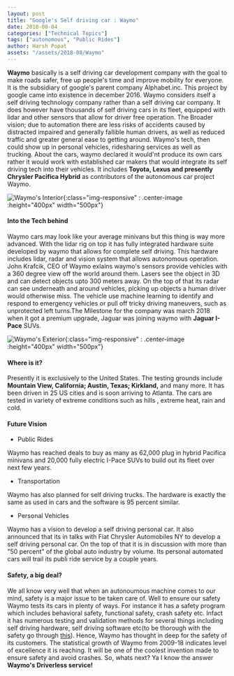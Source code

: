 ```yaml
---
layout: post
title: "Google's Self driving car : Waymo"
date: 2018-08-04
categories: ["Technical Topics"]
tags: ["autonomous", "Public Rides"]
author: Harsh Popat
assets: "/assets/2018-08/Waymo"
---
```


**Waymo** basically is a self driving car development company with the goal to make roads safer, free up people's time and improve
mobility for everyone. It is the subsidiary of google's parent company Alphabet.inc. This project by google came into existence in
december 2016. Waymo considers itself a self driving technology company rather than a self driving car company. It does however have thousands of self driving cars in its fleet, equipped with lidar and other sensors that allow for driver free operation. The Broader vision; due to automation there are less risks of accidents caused by distracted impaired and generally fallible human drivers, as well as reduced traffic and greater general ease to getting around. Waymo's tech, then could show up in personal vehicles, ridesharing services as well as trucking. About the cars, waymo declared it would'nt produce its own cars rather it would work with established car makers that would integrate its self driving tech into their vehicles. It includes **Toyota, Lexus and presently Chrysler Pacifica Hybrid** as contributors of the autonomous car project Waymo.


![Waymo's Interior]({{page.assets}}/in.jpg){:class="img-responsive" : .center-image :height="400px" width="500px"}

#### **Into the Tech behind**

Waymo cars may look like your average minivans but this thing is way more advanced. With the lidar rig on top it has fully integrated hardware suite developed by waymo that allows for complete self driving. This hardware includes lidar, radar and vision system that allows autonomous operation.
John Krafcik, CEO of Waymo exlains waymo's sensors provide vehicles with a 360 degree view off the world around them. Lasers see the object in 3D and can detect objects upto 300 meters away. On the top of that its radar can see underneath and around vehicles, picking up objects a human driver would otherwise miss. The vehicle use machine learning to identify and respond to emergency vehicles or pull off tricky driving maneuvers, such as unprotected left turns.The Milestone for the company was march 2018 when it got a premium upgrade, Jaguar was joining waymo with **Jaguar I-Pace** SUVs.


![Waymo's Exterior]({{page.assets}}/out1.jpg){:class="img-responsive" : .center-image :height="400px" width="500px"}


#### **Where is it?**

Presently it is exclusively to the United States. The testing grounds include **Mountain View, California; Austin, Texas; Kirkland,** and many more. It has been driven in 25 US cities and is soon arriving to Atlanta. The cars are tested in variety of extreme conditions such as hills , extreme heat, rain and cold.

#### **Future Vision**

* Public Rides

Waymo has reached deals to buy as many as 62,000 plug in hybrid Pacifica minivans and 20,000 fully electric I-Pace SUVs to build out its fleet over next few years.

* Transportation

Waymo has also planned for self driving trucks. The hardware is exactly the same as used in cars and the software is 95 percent similar.

* Personal Vehicles

Waymo has a vision to develop a self driving personal car. It also announced that its in talks with Fiat Chrysler Automobiles NY to develop a self driving personal car. On the top of that it is in discussion with more than "50 percent" of the global auto industry by volume. Its personal automated cars will trail its publi ride service by a couple years.   

#### **Safety, a big deal?**

We all know very well that when an autonoumous machine comes to our mind, safety is a major issue to be taken care of. Well to ensure our safety Waymo tests its cars in plenty of ways. For instance it has a safety program which includes behavioral safety, functional safety, crash safety etc. Infact it has numerous testing and validation methods for several things including self driving hardware, self driving software etc(to be thorough with the safety go through [this](https://wisconsindot.gov/Documents/about-wisdot/who-we-are/comm-couns/waymo-report.pdf)). Hence, Waymo has thought in deep for the safety of its customers. The statistical growth of Waymo from 2009-18 indicates level of excellence it is reaching. It will be one of the coolest invention made to ensure safety and avoid crashes. So, whats next? Ya I know the answer **Waymo's Driverless service!**  
